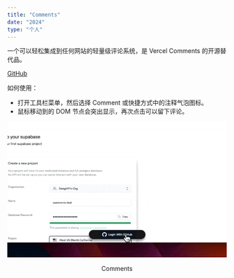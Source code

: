 ```yaml
---
title: "Comments"
date: "2024"
type: "个人"
---
```


一个可以轻松集成到任何网站的轻量级评论系统，是 Vercel Comments 的开源替代品。

[GitHub](https://github.com/hidaviddong/comments)

如何使用：

- 打开工具栏菜单，然后选择 Comment 或快捷方式中的注释气泡图标。
- 鼠标移动到的 DOM 节点会突出显示，再次点击可以留下评论。

![comments](../assets/comments/comments.gif)

<center>Comments</center>
